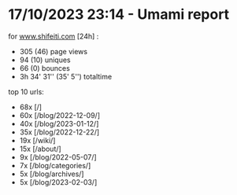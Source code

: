# 17/10/2023 23:14 - Umami report
for www.shifeiti.com [24h] :

 - 305 (46) page views
 - 94 (10) uniques
 - 66 (0) bounces
 - 3h 34' 31'' (35' 5'') totaltime


top 10 urls:
 - 68x [/]
 - 60x [/blog/2022-12-09/]
 - 40x [/blog/2023-01-12/]
 - 35x [/blog/2022-12-22/]
 - 19x [/wiki/]
 - 15x [/about/]
 - 9x [/blog/2022-05-07/]
 - 7x [/blog/categories/]
 - 5x [/blog/archives/]
 - 5x [/blog/2023-02-03/]


